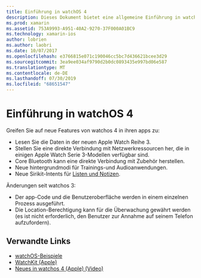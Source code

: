 ```yaml
---
title: Einführung in watchOS 4
description: Dieses Dokument bietet eine allgemeine Einführung in watchos 4 und beschreibt die neuen Features, die jetzt für xamarin-Entwickler verfügbar sind.
ms.prod: xamarin
ms.assetid: 753A9993-A951-40A2-9270-37F000A01BC9
ms.technology: xamarin-ios
author: lobrien
ms.author: laobri
ms.date: 10/07/2017
ms.openlocfilehash: e3766815e071c190046cc5bc7d436621bcee3d29
ms.sourcegitcommit: 3ea9ee034af9790d2b0dc0893435e997bd06e587
ms.translationtype: MT
ms.contentlocale: de-DE
ms.lasthandoff: 07/30/2019
ms.locfileid: "68651547"
---
```

# <a name="introduction-to-watchos-4"></a>Einführung in watchOS 4

Greifen Sie auf neue Features von watchos 4 in ihren apps zu:

* Lesen Sie die Daten in der neuen Apple Watch Reihe 3.
* Stellen Sie eine direkte Verbindung mit Netzwerkressourcen her, die in einigen Apple Watch Serie 3-Modellen verfügbar sind.
* Core Bluetooth kann eine direkte Verbindung mit Zubehör herstellen.
* Neue hintergrundmodi für Trainings-und Audioanwendungen.
* Neue Sirikit-Intents für [Listen und Notizen](~/ios/platform/introduction-to-ios11/sirikit.md).

Änderungen seit watchos 3:

* Der app-Code und die Benutzeroberfläche werden in einem einzelnen Prozess ausgeführt.
* Die Location-Berechtigung kann für die Überwachung gewährt werden (es ist nicht erforderlich, den Benutzer zur Annahme auf seinem Telefon aufzufordern).

## <a name="related-links"></a>Verwandte Links

* [watchOS-Beispiele](https://docs.microsoft.com/samples/browse/?products=xamarin&term=Xamarin.iOS+watchOS)
* [WatchKit (Apple)](https://developer.apple.com/documentation/watchkit)
* [Neues in watchos 4 (Apple) (Video)](https://developer.apple.com/videos/play/wwdc2017/205/)
